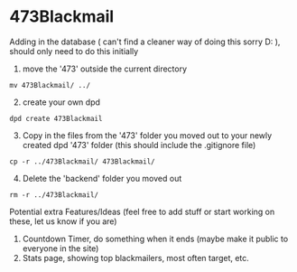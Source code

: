 # 473Blackmail


Adding in the database ( can't find a cleaner way of doing this sorry D: ), should only need to do this initially

1. move the '473' outside the current directory
```
mv 473Blackmail/ ../
```

2. create your own dpd
```
dpd create 473Blackmail
```

3. Copy in the files from the '473' folder you moved out to your newly created dpd '473' folder (this should include the .gitignore file)
```
cp -r ../473Blackmail/ 473Blackmail/
```

4. Delete the 'backend' folder you moved out
```
rm -r ../473Blackmail/
```

Potential extra Features/Ideas (feel free to add stuff or start working on these, let us know if you are)
1. Countdown Timer, do something when it ends (maybe make it public to everyone in the site)
2. Stats page, showing top blackmailers, most often target, etc.
